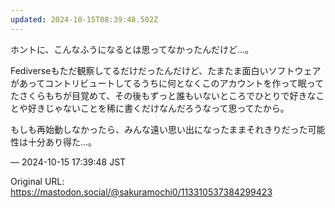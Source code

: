 ```yaml
---
updated: 2024-10-15T08:39:48.502Z
---
```


<p>ホントに、こんなふうになるとは思ってなかったんだけど…。</p><p>Fediverseもただ観察してるだけだったんだけど、たまたま面白いソフトウェアがあってコントリビュートしてるうちに何となくこのアカウントを作って眠ってたさくらもちが目覚めて、その後もずっと誰もいないところでひとりで好きなことや好きじゃないことを稀に書くだけなんだろうなって思ってたから。</p><p>もしも再始動しなかったら、みんな遠い思い出になったままそれきりだった可能性は十分あり得た…。</p>

&mdash; 2024-10-15 17:39:48 JST

Original URL: https://mastodon.social/@sakuramochi0/113310537384299423
